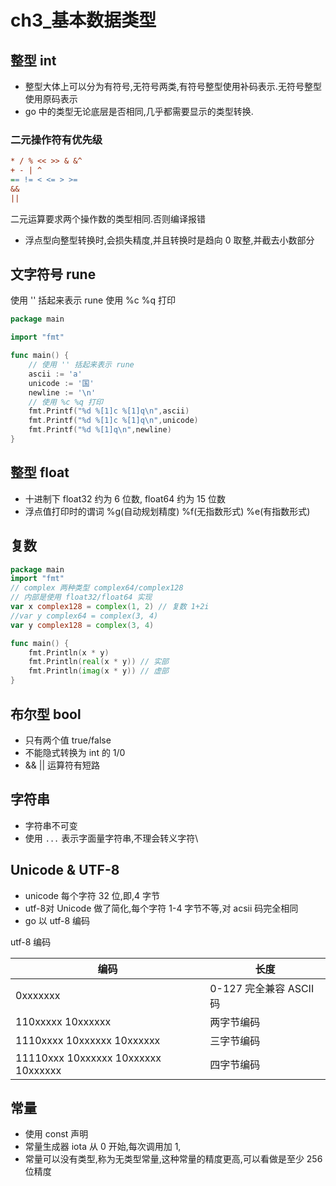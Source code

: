 # ch3_基本数据类型

## 整型 int
- 整型大体上可以分为有符号,无符号两类,有符号整型使用补码表示.无符号整型使用原码表示
- go 中的类型无论底层是否相同,几乎都需要显示的类型转换.

### 二元操作符有优先级
```ini
* / % << >> & &^
+ - | ^
== != < <= > >=
&&
||
```
二元运算要求两个操作数的类型相同.否则编译报错

- 浮点型向整型转换时,会损失精度,并且转换时是趋向 0 取整,并截去小数部分

## 文字符号 rune
使用 '' 括起来表示 rune
使用 %c %q 打印

```go
package main

import "fmt"

func main() {
	// 使用 '' 括起来表示 rune
	ascii := 'a'
	unicode := '国'
	newline := '\n'
	// 使用 %c %q 打印
	fmt.Printf("%d %[1]c %[1]q\n",ascii)
	fmt.Printf("%d %[1]c %[1]q\n",unicode)
	fmt.Printf("%d %[1]q\n",newline)
}
```

## 整型 float
- 十进制下 float32 约为 6 位数, float64 约为 15 位数
- 浮点值打印时的谓词 %g(自动规划精度) %f(无指数形式) %e(有指数形式)

## 复数
```go
package main
import "fmt"
// complex 两种类型 complex64/complex128
// 内部是使用 float32/float64 实现
var x complex128 = complex(1, 2) // 复数 1+2i
//var y complex64 = complex(3, 4)
var y complex128 = complex(3, 4)

func main() {
	fmt.Println(x * y)
	fmt.Println(real(x * y)) // 实部
	fmt.Println(imag(x * y)) // 虚部
}
```

## 布尔型 bool
- 只有两个值 true/false
- 不能隐式转换为 int 的 1/0
- && || 运算符有短路

## 字符串
- 字符串不可变
- 使用 `...` 表示字面量字符串,不理会转义字符\

## Unicode & UTF-8
- unicode 每个字符 32 位,即,4 字节
- utf-8对 Unicode 做了简化,每个字符 1-4 字节不等,对 acsii 码完全相同
- go 以 utf-8 编码


utf-8 编码

| 编码                                  | 长度                 |
|-------------------------------------|--------------------|
| 0xxxxxxx                            | 0-127 完全兼容 ASCII 码 |
| 110xxxxx 10xxxxxx                   | 两字节编码              |
| 1110xxxx 10xxxxxx 10xxxxxx          | 三字节编码              |
| 11110xxx 10xxxxxx 10xxxxxx 10xxxxxx | 四字节编码              |

## 常量
- 使用 const 声明
- 常量生成器 iota 从 0 开始,每次调用加 1,
- 常量可以没有类型,称为无类型常量,这种常量的精度更高,可以看做是至少 256 位精度